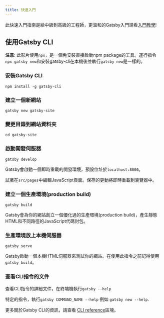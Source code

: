 ```yaml
---
title: 快速入門
---
```


此快速入門指南是給中級到高級的工程師，更溫和的Gatsby入門請看[入門教學](/tutorial/)!

## 使用Gatsby CLI

<EggheadEmbed
  lessonLink="https://egghead.io/lessons/gatsby-quick-start-with-gatsby-create-develop-and-build-gatsby-sites-from-the-command-line"
  lessonTitle="Quick Start with Gatsby: Create, Develop, and Build Gatsby Sites From the Command Line"
/>

**注意**: 此影片使用`npx`，是一個免安裝直接啟動npm package的工具。運行指令`npx gatsby new`和安裝gatsby-cli在本機後並執行`gatsby new`是一樣的。

### 安裝Gatsby CLI

```shell
npm install -g gatsby-cli
```

### 建立一個新網站

```shell
gatsby new gatsby-site
```

### 變更目錄到網站資料夾

```shell
cd gatsby-site
```

### 啟動開發伺服器

```shell
gatsby develop
```

Gatsby會啟動一個即時重載的開發環境，預設位址於`localhost:8000`。

試著在`src/pages`中編輯JavaScript頁面。保存的更動將即時重載到瀏覽器中。

### 建立一個生產環境(production build)

```shell
gatsby build
```

Gatsby會為你的網站創立一個優化過的生產環境(production build)，產生靜態HTML和不同路徑的JavaScript代碼封包。

### 生產環境放上本機伺服器

```shell
gatsby serve
```

Gatsby啟動一個本機HTML伺服器來測試你的網站。在使用此指令之前記得使用`gatsby build`。

### 查看CLI指令的文件

查看CLI指令的詳細文件，在終端機執行`gatsby --help`

特定的指令，執行`gatsby COMMAND_NAME --help` 例如 `gatsby new --help`.

更多關於Gatsby CLI的資訊，請查看 [CLI reference](/docs/gatsby-cli/)區塊。
